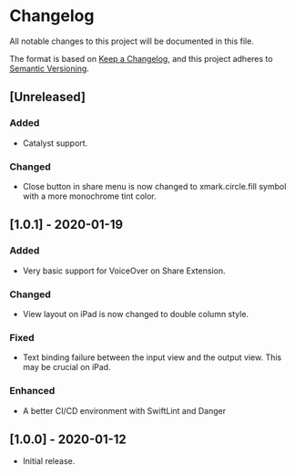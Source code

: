 # Changelog
All notable changes to this project will be documented in this file.

The format is based on [Keep a Changelog](https://keepachangelog.com/en/1.0.0/),
and this project adheres to [Semantic Versioning](https://semver.org/spec/v2.0.0.html).

## [Unreleased]

### Added

- Catalyst support.

### Changed

- Close button in share menu is now changed to xmark.circle.fill symbol with a more monochrome tint color.

## [1.0.1] - 2020-01-19

### Added

- Very basic support for VoiceOver on Share Extension.

### Changed

- View layout on iPad is now changed to double column style.

### Fixed

- Text binding failure between the input view and the output view. This may be crucial on iPad.

### Enhanced

- A better CI/CD environment with SwiftLint and Danger

## [1.0.0] - 2020-01-12

- Initial release.
